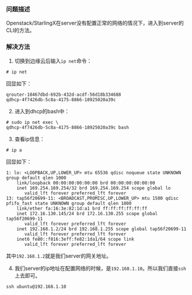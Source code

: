 ### 问题描述
Openstack/StarlingX在server没有配置正常的网络的情况下，进入到server的CLI的方法。

### 解决方法
1. 切换到边缘云后输入`ip net`命令：
```
# ip net
```
回显如下：
```
qrouter-18467dbd-692b-432d-acdf-56d18b334688
qdhcp-4f7426db-5c8a-4175-8866-18925020a39c
```
2. 进入到dhcp的bash中：
```
# sudo ip net exec \
qdhcp-4f7426db-5c8a-4175-8866-18925020a39c bash 
```
3. 查看ip信息：
```
# ip a 
```
回显如下：
```
1: lo: <LOOPBACK,UP,LOWER_UP> mtu 65536 qdisc noqueue state UNKNOWN group default qlen 1000
    link/loopback 00:00:00:00:00:00 brd 00:00:00:00:00:00
    inet 169.254.169.254/32 brd 169.254.169.254 scope global lo
       valid_lft forever preferred_lft forever
13: tap56f20699-11: <BROADCAST,PROMISC,UP,LOWER_UP> mtu 1500 qdisc pfifo_fast state UNKNOWN group default qlen 1000
    link/ether fa:16:3e:82:1d:a1 brd ff:ff:ff:ff:ff:ff
    inet 172.16.130.145/24 brd 172.16.130.255 scope global tap56f20699-11
       valid_lft forever preferred_lft forever
    inet 192.168.1.2/24 brd 192.168.1.255 scope global tap56f20699-11
       valid_lft forever preferred_lft forever
    inet6 fe80::f816:3eff:fe82:1da1/64 scope link
       valid_lft forever preferred_lft forever
```
其中`192.168.1.2`就是我们server的网关地址。

4. 我们server的ip地址在配置网络的时候，是`192.168.1.10`。所以我们直接`ssh`上去即可。
```
ssh ubuntu@192.168.1.10
```
